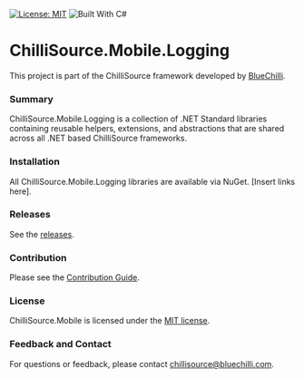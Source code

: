 [![License: MIT](https://img.shields.io/badge/License-MIT-blue.svg)](https://opensource.org/licenses/MIT) ![Built With C#](https://img.shields.io/badge/Built_with-C%23-green.svg)

# ChilliSource.Mobile.Logging #

This project is part of the ChilliSource framework developed by [BlueChilli](https://github.com/BlueChilli).

### Summary ###

ChilliSource.Mobile.Logging is a collection of .NET Standard libraries containing reusable helpers, extensions, and abstractions that are shared across all .NET based ChilliSource frameworks. 

### Installation ###

All ChilliSource.Mobile.Logging libraries are available via NuGet. [Insert links here].

### Releases ###

See the [releases](https://github.com/BlueChilli/ChilliSource.Mobile.Logging/releases).

### Contribution ###

Please see the [Contribution Guide](.github/CONTRIBUTING.md).

### License ###

ChilliSource.Mobile is licensed under the [MIT license](LICENSE).

### Feedback and Contact ###

For questions or feedback, please contact [chillisource@bluechilli.com](mailto:chillisource@bluechilli.com).


